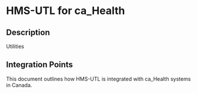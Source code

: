 # HMS-UTL for ca_Health

## Description

Utilities

## Integration Points

This document outlines how HMS-UTL is integrated with ca_Health systems in Canada.
